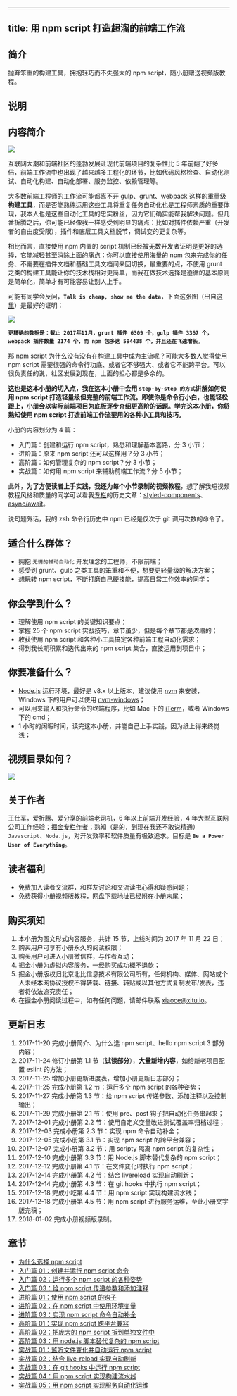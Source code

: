 
---
title: 用 npm script 打造超溜的前端工作流
---

## 简介
抛弃笨重的构建工具，拥抱轻巧而不失强大的 npm
 script，随小册赠送视频版教程。

## 说明
## 内容简介

![](https://p1-jj.byteimg.com/tos-cn-i-t2oaga2asx/gold-user-assets/2017/11/20/15fd6b2d6147fc39~tplv-t2oaga2asx-image.image)

互联网大潮和前端社区的蓬勃发展让现代前端项目的复杂性比 5 年前翻了好多倍，前端工作流中也出现了越来越多工程化的环节，比如代码风格检查、自动化测试、自动化构建、自动化部署、服务监控、依赖管理等。

大多数前端工程师的工作流可能都离不开 gulp、grunt、webpack 这样的重量级**构建工具**，而是否能熟练运用这些工具将重复任务自动化也是工程师素质的重要体现，我本人也是这些自动化工具的忠实粉丝，因为它们确实能帮我解决问题。但几番折腾之后，你可能已经像我一样感受到明显的痛点：比如对插件依赖严重（开发者的自由度受限），插件和底层工具文档脱节，调试变的更复杂等。

相比而言，直接使用 npm 内置的 script 机制已经被无数开发者证明是更好的选择，它能减轻甚至消除上面的痛点：你可以直接使用海量的 npm 包来完成你的任务、不需要在插件文档和基础工具文档间来回切换，最重要的点，不使用 grunt 之类的构建工具能让你的技术栈相对更简单，而我在做技术选择是遵循的基本原则是简单化，简单才有可能容易让别人上手。

可能有同学会反问，**`Talk is cheap, show me the data`**，下面这张图（出自[这里](https://medium.freecodecamp.org/why-i-left-gulp-and-grunt-for-npm-scripts-3d6853dd22b8)）是最好的证明：

![](https://p1-jj.byteimg.com/tos-cn-i-t2oaga2asx/gold-user-assets/2017/11/21/15fdbd336a82c58d~tplv-t2oaga2asx-image.image)

**`更精确的数据是：截止 2017年11月，grunt 插件 6309 个，gulp 插件 3367 个，webpack 插件数量 2174 个，而 npm 包多达 594438 个，并且还在飞速增长`**。

那 npm script 为什么没有没有在构建工具中成为主流呢？可能大多数人觉得使用 npm script 需要很强的命令行功底、或者它不够强大、或者它不能跨平台。可以很负责任的说，社区发展到现在，上面的担心都是多余的。

**这也是这本小册的切入点，我在这本小册中会用 `step-by-step 的方式`讲解如何使用 npm script 打造轻量级但完整的前端工作流。即使你是命令行小白，也能轻松跟上，小册会以实际前端项目为底板逐步介绍更高阶的话题。学完这本小册，你将熟知使用 npm script 打造前端工作流要用的各种小工具和技巧。**

小册的内容划分为 4 篇：

- 入门篇：创建和运行 npm script，熟悉和理解基本套路，分 3 小节；
- 进阶篇：原来 npm script 还可以这样用？分 3 小节；
- 高阶篇：如何管理复杂的 npm script？分 3 小节；
- 实战篇：如何用 npm script 来辅助前端工作流？分 5 小节；

此外，**为了方便读者上手实践，我还为每个小节录制的视频教程**，想了解我短视频教程风格和质量的同学可以看我[专栏](https://juejin.cn/user/4072246758354680)的历史文章：[styled-components](https://juejin.cn/post/6844903510161489928)、[async/await](https://juejin.cn/post/6844903509125677069)。

说句题外话，我的 zsh 命令行历史中 npm 已经是仅次于 git 调用次数的命令了。

## 适合什么群体？

- 拥抱 `无情的推动自动化` 开发理念的工程师，不限前端；
- 感受到 grunt、gulp 之类工具的笨重和不便，想要更轻量级的解决方案；
- 想玩转 npm script，不断打磨自己硬技能，提高日常工作效率的同学；

## 你会学到什么？

- 理解使用 npm script 的关键知识要点；
- 掌握 25 个 npm script 实战技巧，章节虽少，但是每个章节都是浓缩的；
- 收获使用 npm script 和各种小工具搞定各种前端工程自动化需求；
- 得到我长期积累和迭代出来的 npm script 集合，直接运用到项目中；

## 你要准备什么？

- [Node.js](http://nodejs.org) 运行环境，最好是 v8.x 以上版本，建议使用 [nvm](https://github.com/creationix/nvm) 来安装，Windows 下的用户可以使用 [nvm-windows](https://github.com/coreybutler/nvm-windows)；
- 可以用来输入和执行命令的终端程序，比如 Mac 下的 [iTerm](http://www.iterm2.com/index.html)，或者 Windows 下的 cmd；
- 1 小时的闲暇时间，读完这本小册，并能自己上手实践，因为纸上得来终觉浅；

## 视频目录如何？

![](https://p1-jj.byteimg.com/tos-cn-i-t2oaga2asx/gold-user-assets/2018/1/2/160b46e75b644bf5~tplv-t2oaga2asx-image.image)

## 关于作者

王仕军，爱折腾、爱分享的前端老司机，6 年以上前端开发经验，4 年大型互联网公司工作经验；[掘金专栏作者](https://juejin.cn/user/4072246758354680)；熟知（是的，到现在我还不敢说精通） `Javascript`、`Node.js`，对开发效率和软件质量有极致追求。目标是 **`Be a Power User of Everything`**。

## 读者福利

- 免费加入读者交流群，和群友讨论和交流读书心得和疑惑问题；
- 免费获得小册视频版教程，网盘下载地址已经附在小册末尾；

## 购买须知

1.  本小册为图文形式内容服务，共计 15 节，上线时间为 2017 年 11 月 22 日；
2.  购买用户可享有小册永久的阅读权限；
3.  购买用户可进入小册微信群，与作者互动；
4.  掘金小册为虚拟内容服务，一经购买成功概不退款；
5.  掘金小册版权归北京北比信息技术有限公司所有，任何机构、媒体、网站或个人未经本网协议授权不得转载、链接、转贴或以其他方式复制发布/发表，违者将依法追究责任；
6.  在掘金小册阅读过程中，如有任何问题，请邮件联系 <xiaoce@xitu.io>。

## 更新日志

1.  2017-11-20 完成小册简介、为什么选 npm script、hello npm script 3 部分内容；
2.  2017-11-24 修订小册第 1.1 节（**试读部分**），**大量新增内容**，如给新老项目配置 eslint 的方法；
3.  2017-11-25 增加小册更新进度表，增加小册更新日志部分；
4.  2017-11-25 完成小册第 1.2 节：运行多个 npm script 的各种姿势；
5.  2017-11-27 完成小册第 1.3 节：给 npm script 传递参数、添加注释以及控制输出；
6.  2017-11-29 完成小册第 2.1 节：使用 pre、post 钩子把自动化任务串起来；
7.  2017-12-01 完成小册第 2.2 节：使用自定义变量改进测试覆盖率归档过程；
8.  2017-12-03 完成小册第 2.3 节：实现 npm 命令自动补全；
9.  2017-12-05 完成小册第 3.1 节：实现 npm script 的跨平台兼容；
10.  2017-12-07 完成小册第 3.2 节：用 scripty 隔离 npm script 的复杂性；
11.  2017-12-10 完成小册第 3.3 节：用 Node.js 脚本替代复杂的 npm script；
12.  2017-12-12 完成小册第 4.1 节：在文件变化时执行 npm script；
13.  2017-12-14 完成小册第 4.2 节：结合 livereload 实现自动刷新；
14.  2017-12-14 完成小册第 4.3 节：在 git hooks 中执行 npm script；
15.  2017-12-18 完成小吃第 4.4 节：用 npm script 实现构建流水线；
16.  2017-12-18 完成小册第 4.5 节：用 npm script 进行服务运维，至此小册文字版完稿；
17.  2018-01-02 完成小册视频版录制。

## 章节
- [为什么选择 npm script](<./为什么选择 npm script.md>)
- [入门篇 01：创建并运行 npm script 命令](<./入门篇 01-创建并运行 npm script 命令.md>)
- [入门篇 02：运行多个 npm script 的各种姿势](<./入门篇 02-运行多个 npm script 的各种姿势.md>)
- [入门篇 03：给 npm script 传递参数和添加注释](<./入门篇 03-给 npm script 传递参数和添加注释.md>)
- [进阶篇 01：使用 npm script 的钩子](<./进阶篇 01-使用 npm script 的钩子.md>)
- [进阶篇 02：在 npm script 中使用环境变量](<./进阶篇 02-在 npm script 中使用环境变量.md>)
- [进阶篇 03：实现 npm script 命令自动补全](<./进阶篇 03-实现 npm script 命令自动补全.md>)
- [高阶篇 01：实现 npm script 跨平台兼容](<./高阶篇 01-实现 npm script 跨平台兼容.md>)
- [高阶篇 02：把庞大的 npm script 拆到单独文件中](<./高阶篇 02-把庞大的 npm script 拆到单独文件中.md>)
- [高阶篇 03：用 node.js 脚本替代复杂的 npm script](<./高阶篇 03-用 node.js 脚本替代复杂的 npm script.md>)
- [实战篇 01：监听文件变化并自动运行 npm script](<./实战篇 01-监听文件变化并自动运行 npm script.md>)
- [实战篇 02：结合 live-reload 实现自动刷新](<./实战篇 02-结合 live-reload 实现自动刷新.md>)
- [实战篇 03：在 git hooks 中运行 npm script](<./实战篇 03-在 git hooks 中运行 npm script.md>)
- [实战篇 04：用 npm script 实现构建流水线](<./实战篇 04-用 npm script 实现构建流水线.md>)
- [实战篇 05：用 npm script 实现服务自动化运维](<./实战篇 05-用 npm script 实现服务自动化运维.md>)

    